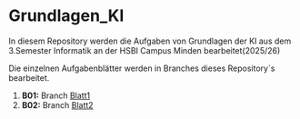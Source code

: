 # Grundlagen_KI

In diesem Repository werden die Aufgaben von Grundlagen der KI aus dem 3.Semester Informatik an der HSBI Campus Minden bearbeitet(2025/26)

Die einzelnen Aufgabenblätter werden in Branches dieses Repository´s bearbeitet.

1. **B01:** Branch [Blatt1](https://github.com/TDPFerox/Grundlagen_KI/tree/Blatt1)
2. **B02:** Branch [Blatt2](https://github.com/TDPFerox/Grundlagen_KI/tree/Blatt2)